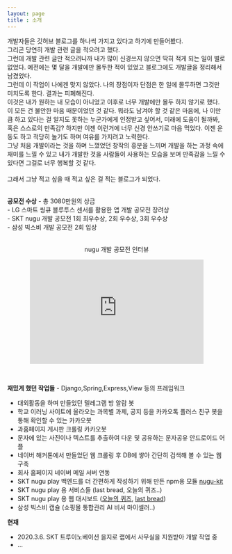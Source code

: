 ```yaml
---
layout: page
title : 소개
---
```


<p class="message">
개발자들은 깃허브 블로그를 하나씩 가지고 있다고 하기에 만들어봤다. <br>
그리곤 당연히 개발 관련 글을 적으려고 했다.<br>
그런데 개발 관련 글만 적으려니까 내가 많이 신경쓰지 않으면 딱히 적게 되는 일이 별로 없었다. 예전에는 몇 달을 개발에만 몰두한 적이 있었고 블로그에도 개발글을 정리해서 남겼었다. <br>
그런데 이 작업이 나에겐 맞지 않았다. 나의 장점이자 단점은 한 일에 몰두하면 그것만 미치도록 한다. 결과는 피폐해진다. <br> 
이것은 내가 원하는 내 모습이 아니었고 이후로 너무 개발에만 몰두 하지 않기로 했다. 이 모든 건 불안한 마음 때문이었던 것 같다. 뭐라도 남겨야 할 것 같은 마음에, 나 이만큼 하고 있다는 걸 알지도 못하는 누군가에게 인정받고 싶어서, 미래에 도움이 될까봐, 혹은 스스로의 만족감? 하지만 이젠 이런거에 너무 신경 안쓰기로 마음 먹었다. 이젠 운동도 하고 적당히 놀기도 하며 여유를 가지려고 노력한다.<br> 
그냥 처음 개발이라는 것을 하며 느꼈었던 창작의 흥분을 느끼며 개발을 하는 과정 속에 재미를 느낄 수 있고 내가 개발한 것을 사람들이 사용하는 모습을 보며 만족감을 느낄 수 있다면 그걸로 너무 행복할 것 같다.<br><br>
그래서 그냥 적고 싶을 때 적고 싶은 걸 적는 블로그가 되었다.
</p>
<br>
<b>공모전 수상</b> - 총 3080만원의 상금<br>
- LG 스마트 씽큐 블루투스 센서를 활용한 앱 개발 공모전 장려상 <br>
- SKT nugu 개발 공모전 1회 최우수상, 2회 우수상, 3회 우수상<br>
- 삼성 빅스비 개발 공모전 2회 입상<br><br>
<p align="middle">nugu 개발 공모전 인터뷰</p>
<p align="middle">
<iframe width="400" height="240" src="https://www.youtube.com/embed/BJPQihWuj9E" frameborder="0" allow="accelerometer; autoplay; encrypted-media; gyroscope; picture-in-picture" allowfullscreen></iframe></p><br>

<b>재밌게 했던 작업들</b> - Django,Spring,Express,View 등의 프레임워크<br>
- 대외활동을 하며 만들었던 텔레그램 방 알람 봇<br>
- 학교 이러닝 사이트에 올라오는 과목별 과제, 공지 등을 카카오톡 플러스 친구 봇을 통해 확인할 수 있는 카카오봇<br>
- 과홈페이지 게시판 크롤링 카카오봇<br>
- 문자에 있는 사진이나 텍스트를 추출하여 다운 및 공유하는 문자공유 안드로이드 어플<br>
- 네이버 해커톤에서 만들었던 웹 크롤링 후 DB에 쌓아 간단히 검색해 볼 수 있는 웹 구축<br>
- 회사 홈페이지 네이버 메일 서버 연동<br>
- SKT nugu play 백엔드를 더 간편하게 작성하기 위해 만든 npm용 모듈 <a href='https://www.npmjs.com/package/nugu-kit'>nugu-kit</a><br>
- SKT nugu play 용 서비스들 (last bread, 오늘의 퀴즈..)<br>
- SKT nugu play 용 웹 대시보드 (<a href='https://www.revoice.kr/app/dashboard#/todayquiz'>오늘의 퀴즈</a>, <a href='https://www.revoice.kr/app/dashboard#/lastbread'>last bread</a>)<br>
- 삼성 빅스비 캡슐 (쇼핑몰 통합관리 AI 비서 마이셀러..)

<b>현재</b><br>
- 2020.3.6. SKT 트루이노베이션 을지로 랩에서 사무실을 지원받아 개발 작업 중
- ...

